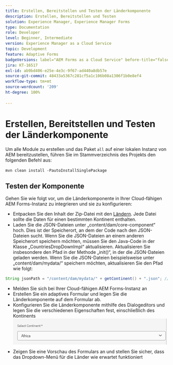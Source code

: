 ```yaml
---
title: Erstellen, Bereitstellen und Testen der Länderkomponente
description: Erstellen, Bereitstellen und Testen
solution: Experience Manager, Experience Manager Forms
type: Documentation
role: Developer
level: Beginner, Intermediate
version: Experience Manager as a Cloud Service
topic: Development
feature: Adaptive Forms
badgeVersions: label="AEM Forms as a Cloud Service" before-title="false"
jira: KT-16517
exl-id: ab9bd406-e25e-4e3c-9f67-ad440a8db57e
source-git-commit: 48433a5367c281cf5a1c106b08a1306f1b0e8ef4
workflow-type: tm+mt
source-wordcount: '209'
ht-degree: 100%

---
```


# Erstellen, Bereitstellen und Testen der Länderkomponente

Um alle Module zu erstellen und das Paket `all` auf einer lokalen Instanz von AEM bereitzustellen, führen Sie im Stammverzeichnis des Projekts den folgenden Befehl aus:

```mvn clean install -PautoInstallSinglePackage```

## Testen der Komponente

Gehen Sie wie folgt vor, um die Länderkomponente in Ihrer Cloud-fähigen AEM Forms-Instanz zu integrieren und sie zu konfigurieren:

* Entpacken Sie den Inhalt der Zip-Datei mit den [Ländern](assets/countries.zip). Jede Datei sollte die Daten für einen bestimmten Kontinent enthalten.
* Laden Sie die JSON-Dateien unter „content/dam/core-component“ hoch. Dies ist der Speicherort, an dem der Code nach den JSON-Dateien sucht. Wenn Sie die JSON-Dateien an einem anderen Speicherort speichern möchten, müssen Sie den Java-Code in der Klasse „CountriesDropDownImpl“ aktualisieren. Aktualisieren Sie insbesondere den Pfad in der Methode „init()“, in der die JSON-Dateien geladen werden. Wenn Sie die JSON-Dateien beispielsweise unter „content/dam/mydata/“ speichern möchten, aktualisieren Sie den Pfad wie folgt:

```java
String jsonPath = "/content/dam/mydata/" + getContinent() + ".json"; // Update path accordingly
```

* Melden Sie sich bei Ihrer Cloud-fähigen AEM Forms-Instanz an
* Erstellen Sie ein adaptives Formular und legen Sie die Länderkomponente auf dem Formular ab.
* Konfigurieren Sie die Länderkomponente mithilfe des Dialogeditors und legen Sie die verschiedenen Eigenschaften fest, einschließlich des Kontinents
  ![Kontinent](assets/select-continent.png)
* Zeigen Sie eine Vorschau des Formulars an und stellen Sie sicher, dass das Dropdown-Menü für die Länder wie erwartet funktioniert
